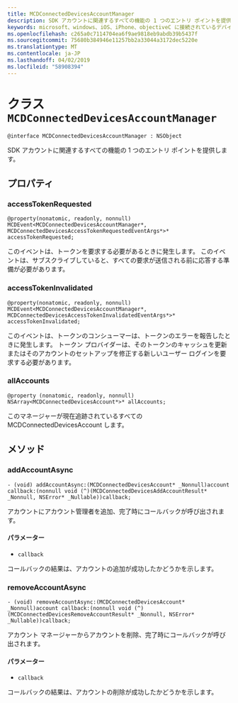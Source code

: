 ```yaml
---
title: MCDConnectedDevicesAccountManager
description: SDK アカウントに関連するすべての機能の 1 つのエントリ ポイントを提供します。
keywords: microsoft、windows、iOS、iPhone、objectiveC に接続されているデバイス、プロジェクトのローマ
ms.openlocfilehash: c265a0c7114704ea6f9ae9818eb9abdb39b5437f
ms.sourcegitcommit: 75680b384946e11257bb2a33044a3172dec5220e
ms.translationtype: MT
ms.contentlocale: ja-JP
ms.lasthandoff: 04/02/2019
ms.locfileid: "58908394"
---
```

# <a name="class-mcdconnecteddevicesaccountmanager"></a>クラス `MCDConnectedDevicesAccountManager` 

```
@interface MCDConnectedDevicesAccountManager : NSObject
```  
SDK アカウントに関連するすべての機能の 1 つのエントリ ポイントを提供します。

## <a name="properties"></a>プロパティ

### <a name="accesstokenrequested"></a>accessTokenRequested
`@property(nonatomic, readonly, nonnull) MCDEvent<MCDConnectedDevicesAccountManager*, MCDConnectedDevicesAccessTokenRequestedEventArgs*>* accessTokenRequested;`

このイベントは、トークンを要求する必要があるときに発生します。 このイベントは、サブスクライブしていると、すべての要求が送信される前に応答する準備が必要があります。

### <a name="accesstokeninvalidated"></a>accessTokenInvalidated
`@property(nonatomic, readonly, nonnull) MCDEvent<MCDConnectedDevicesAccountManager*, MCDConnectedDevicesAccessTokenInvalidatedEventArgs*>* accessTokenInvalidated;`

このイベントは、トークンのコンシューマーは、トークンのエラーを報告したときに発生します。 トークン プロバイダーは、そのトークンのキャッシュを更新またはそのアカウントのセットアップを修正する新しいユーザー ログインを要求する必要があります。

### <a name="allaccounts"></a>allAccounts
`@property (nonatomic, readonly, nonnull) NSArray<MCDConnectedDevicesAccount*>* allAccounts;`

このマネージャーが現在追跡されているすべての MCDConnectedDevicesAccount します。

## <a name="methods"></a>メソッド

### <a name="addaccountasync"></a>addAccountAsync
`- (void) addAccountAsync:(MCDConnectedDevicesAccount* _Nonnull)account callback:(nonnull void (^)(MCDConnectedDevicesAddAccountResult* _Nonnull, NSError* _Nullable))callback;`

アカウントにアカウント管理者を追加、完了時にコールバックが呼び出されます。

#### <a name="parameters"></a>パラメーター 
* `callback`

コールバックの結果は、アカウントの追加が成功したかどうかを示します。 

### <a name="removeaccountasync"></a>removeAccountAsync
`- (void) removeAccountAsync:(MCDConnectedDevicesAccount* _Nonnull)account callback:(nonnull void (^)(MCDConnectedDevicesRemoveAccountResult* _Nonnull, NSError* _Nullable))callback;`

アカウント マネージャーからアカウントを削除、完了時にコールバックが呼び出されます。

#### <a name="parameters"></a>パラメーター 
* `callback` 

 コールバックの結果は、アカウントの削除が成功したかどうかを示します。 